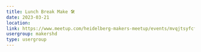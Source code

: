 ```yaml
---
title: Lunch Break Make 🛠️
date: 2023-03-21
location: 
link: https://www.meetup.com/heidelberg-makers-meetup/events/mvqjtsyfcfbcc/
usergroup: makershd
type: usergroup
---
```

